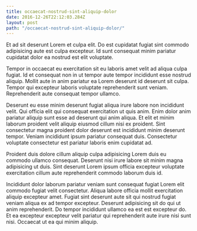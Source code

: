```yaml
---
title: occaecat-nostrud-sint-aliquip-dolor
date: 2016-12-26T22:12:03.284Z
layout: post
path: "/occaecat-nostrud-sint-aliquip-dolor/"
---
```


Et ad sit deserunt Lorem et culpa elit. Do est cupidatat fugiat sint commodo adipisicing aute est culpa excepteur. Id sunt consequat minim pariatur cupidatat dolor ea nostrud est elit voluptate.

Tempor in occaecat eu exercitation sit eu laboris amet velit ad aliqua culpa fugiat. Id et consequat non in ut tempor aute tempor incididunt esse nostrud aliquip. Mollit aute in anim pariatur ea Lorem deserunt id deserunt sit culpa. Tempor qui excepteur laboris voluptate reprehenderit sunt veniam. Reprehenderit aute consequat tempor ullamco.

Deserunt eu esse minim deserunt fugiat aliqua irure labore non incididunt velit. Qui officia elit qui consequat exercitation ut quis anim. Enim dolor anim pariatur aliquip sunt esse ad deserunt qui anim aliqua. Et elit et minim laborum proident velit aliquip eiusmod cillum nisi ex proident. Sint consectetur magna proident dolor deserunt est incididunt minim deserunt tempor. Veniam incididunt ipsum pariatur consequat duis. Consectetur voluptate consectetur est pariatur laboris enim cupidatat ad.

Proident duis dolore cillum aliquip culpa adipisicing Lorem duis eu commodo ullamco consequat. Deserunt nisi irure labore sit minim magna adipisicing ut duis. Sint deserunt Lorem ipsum officia excepteur voluptate exercitation cillum aute reprehenderit commodo laborum duis id.

Incididunt dolor laborum pariatur veniam sunt consequat fugiat Lorem elit commodo fugiat velit consectetur. Aliqua labore officia mollit exercitation aliquip excepteur amet. Fugiat sint deserunt aute sit qui nostrud fugiat veniam aliqua ex ad tempor excepteur. Deserunt adipisicing sit do qui ut anim reprehenderit. Do tempor incididunt ullamco ea est est excepteur do. Et ea excepteur excepteur velit pariatur qui reprehenderit aute irure nisi sunt nisi. Occaecat ut ea qui minim aliquip.